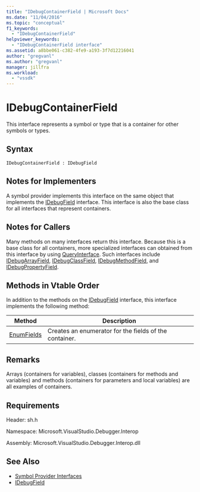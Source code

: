 ```yaml
---
title: "IDebugContainerField | Microsoft Docs"
ms.date: "11/04/2016"
ms.topic: "conceptual"
f1_keywords:
  - "IDebugContainerField"
helpviewer_keywords:
  - "IDebugContainerField interface"
ms.assetid: a8bbe061-c382-4fe9-a193-3f7d12216041
author: "gregvanl"
ms.author: "gregvanl"
manager: jillfra
ms.workload:
  - "vssdk"
---
```

# IDebugContainerField
This interface represents a symbol or type that is a container for other symbols or types.

## Syntax

```
IDebugContainerField : IDebugField
```

## Notes for Implementers
 A symbol provider implements this interface on the same object that implements the [IDebugField](../../../extensibility/debugger/reference/idebugfield.md) interface. This interface is also the base class for all interfaces that represent containers.

## Notes for Callers
 Many methods on many interfaces return this interface. Because this is a base class for all containers, more specialized interfaces can obtained from this interface by using [QueryInterface](/cpp/atl/queryinterface). Such interfaces include [IDebugArrayField](../../../extensibility/debugger/reference/idebugarrayfield.md), [IDebugClassField](../../../extensibility/debugger/reference/idebugclassfield.md), [IDebugMethodField](../../../extensibility/debugger/reference/idebugmethodfield.md), and [IDebugPropertyField](../../../extensibility/debugger/reference/idebugpropertyfield.md).

## Methods in Vtable Order
 In addition to the methods on the [IDebugField](../../../extensibility/debugger/reference/idebugfield.md) interface, this interface implements the following method:

|Method|Description|
|------------|-----------------|
|[EnumFields](../../../extensibility/debugger/reference/idebugcontainerfield-enumfields.md)|Creates an enumerator for the fields of the container.|

## Remarks
 Arrays (containers for variables), classes (containers for methods and variables) and methods (containers for parameters and local variables) are all examples of containers.

## Requirements
 Header: sh.h

 Namespace: Microsoft.VisualStudio.Debugger.Interop

 Assembly: Microsoft.VisualStudio.Debugger.Interop.dll

## See Also
- [Symbol Provider Interfaces](../../../extensibility/debugger/reference/symbol-provider-interfaces.md)
- [IDebugField](../../../extensibility/debugger/reference/idebugfield.md)